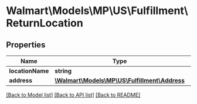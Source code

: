 # Walmart\Models\MP\US\Fulfillment\ReturnLocation

## Properties

Name | Type | Description | Notes
------------ | ------------- | ------------- | -------------
**locationName** | **string** |  |
**address** | [**\Walmart\Models\MP\US\Fulfillment\Address**](Address.md) |  |


[[Back to Model list]](./) [[Back to API list]](../../../../../README.md#supported-apis) [[Back to README]](../../../../../README.md)
